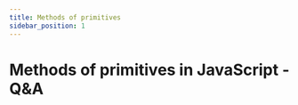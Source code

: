 ```yaml
---
title: Methods of primitives
sidebar_position: 1
---
```


# Methods of primitives in JavaScript - Q&A
